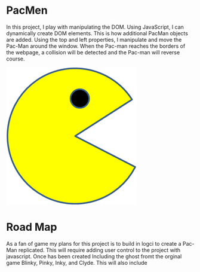 # PacMen
In this project, I play with manipulating the DOM. Using JavaScript, I can dynamically create DOM elements. This is how additional PacMan objects are added. Using the top and left properties, I manipulate and move the Pac-Man around the window. When the Pac-man reaches the borders of the webpage, a collision will be detected and the Pac-man will reverse course.

<img src="PacMan1.png">

# Road Map
As a fan of game my plans for this project is to build in logci to create a Pac-Man replicated.  This will require adding user control to the project with javascript.  Once has been created Including the ghost fromt the orginal game Blinky, Pinky, Inky, and Clyde.  This will also include
